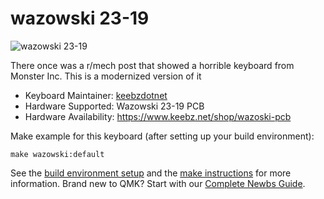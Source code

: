 # wazowski 23-19

![wazowski 23-19](https://i.imgur.com/fzHzqKI.jpg)

There once was a r/mech post that showed a horrible keyboard from Monster Inc. This is a modernized version of it

* Keyboard Maintainer: [keebzdotnet](https://github.com/keebzdotnet)
* Hardware Supported: Wazowski 23-19 PCB
* Hardware Availability: https://www.keebz.net/shop/wazoski-pcb

Make example for this keyboard (after setting up your build environment):

    make wazowski:default

See the [build environment setup](https://docs.qmk.fm/#/getting_started_build_tools) and the [make instructions](https://docs.qmk.fm/#/getting_started_make_guide) for more information. Brand new to QMK? Start with our [Complete Newbs Guide](https://docs.qmk.fm/#/newbs).
